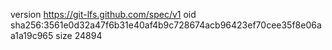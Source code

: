 version https://git-lfs.github.com/spec/v1
oid sha256:3561e0d32a47f6b31e40af4b9c728674acb96423ef70cee35f8e06aa1a19c965
size 24894
